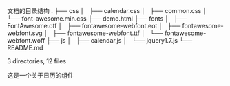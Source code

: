
文档的目录结构
.
├── css
│   ├── calendar.css
│   ├── common.css
│   └── font-awesome.min.css
├── demo.html
├── fonts
│   ├── FontAwesome.otf
│   ├── fontawesome-webfont.eot
│   ├── fontawesome-webfont.svg
│   ├── fontawesome-webfont.ttf
│   └── fontawesome-webfont.woff
├── js
│   ├── calendar.js
│   └── jquery1.7.js
└── README.md

3 directories, 12 files

这是一个关于日历的组件
